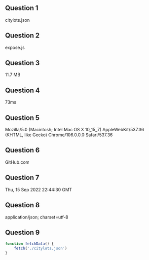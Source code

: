 ## Question 1
citylots.json
## Question 2
expose.js
## Question 3
11.7 MB
## Question 4
73ms
## Question 5
Mozilla/5.0 (Macintosh; Intel Mac OS X 10_15_7) AppleWebKit/537.36 (KHTML, like Gecko) Chrome/106.0.0.0 Safari/537.36
## Question 6
GitHub.com
## Question 7
Thu, 15 Sep 2022 22:44:30 GMT
## Question 8
application/json; charset=utf-8
## Question 9
```js
function fetchData() {
    fetch('./citylots.json')
}
```